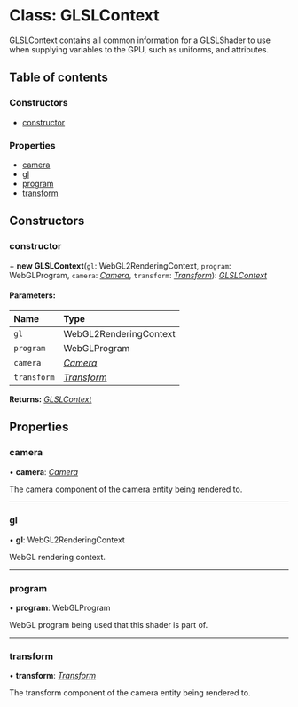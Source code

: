 # Class: GLSLContext

GLSLContext contains all common information for a GLSLShader to use when supplying
variables to the GPU, such as uniforms, and attributes.

## Table of contents

### Constructors

- [constructor](glslcontext.md#constructor)

### Properties

- [camera](glslcontext.md#camera)
- [gl](glslcontext.md#gl)
- [program](glslcontext.md#program)
- [transform](glslcontext.md#transform)

## Constructors

### constructor

\+ **new GLSLContext**(`gl`: WebGL2RenderingContext, `program`: WebGLProgram, `camera`: [*Camera*](camera.md), `transform`: [*Transform*](transform.md)): [*GLSLContext*](glslcontext.md)

#### Parameters:

Name | Type |
:------ | :------ |
`gl` | WebGL2RenderingContext |
`program` | WebGLProgram |
`camera` | [*Camera*](camera.md) |
`transform` | [*Transform*](transform.md) |

**Returns:** [*GLSLContext*](glslcontext.md)

## Properties

### camera

• **camera**: [*Camera*](camera.md)

The camera component of the camera entity being rendered to.

___

### gl

• **gl**: WebGL2RenderingContext

WebGL rendering context.

___

### program

• **program**: WebGLProgram

WebGL program being used that this shader is part of.

___

### transform

• **transform**: [*Transform*](transform.md)

The transform component of the camera entity being rendered to.
